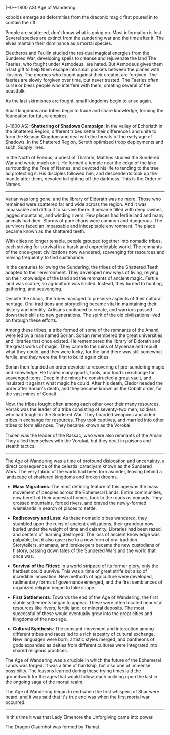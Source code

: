 (~0-~1800 AS)
Age of Wandering:

kobolds emerge as deformities from the draconic magic first poured in to contain the rift.

People are scattered, don't know what is going on. Most information is lost. Several species are extinct from the sundering war and the time after it. The elves mantain their dominance as a mortal species.

Eleutheros and Feullin studied the residual magical energies from the Sundered War, developing spells to cleanse and rejuvenate the land
The Faeries, who fought under Asmodeus, are hated. But Asmodeus gives them a last gift to help them escape into small pockets between the planes with illusions. The gnomes who fought against their creator, are forgiven.  The faeries are slowly forgiven over time, but never trusted. The Faeries often curse or bless people who interfere with them, creating several of the beastfolk.

As the last skirmishes are fought, small kingdoms begin to arise again.

Small kingdoms and tribes begin to trade and share knowledge, forming the foundation for future empires.

(~1600 AS): **Shattering of Shadows Campaign**: In the valley of Echoriath in the Shattered Region, different tribes settle their differences and unite to form the Kesnan Kingdom and deal with the threats of the early age of Shadows. 
In the Shattered Region, Sereth optimized troop deployments and such. Supply lines.

In the North of Foedus, a priest of Thalorin, Malthos studied the Sundered War and wrote much on it. He formed a temple near the edge of the lake surrounding the Tree of Names, and devoted his life to tending to the tree ad protecting it. His disciples followed him, and descendents took up the mantle after them, devoted to fighting off the darkness. This is the Order of Names.



---

Varian was long gone, and the library of Eldorath was no more. Those who remained were scattered far and wide across the region. And it was impassable and difficult to survive there. It became filled with deep ravines, jagged mountains, and winding rivers. Few places had fertile land and many animals had died. Storms of pure chaos were common and dangerous. The survivors faced an impassable and inhospitable environment. The place became known as the shattered teeth.

With cities no longer tenable, people grouped together into nomadic tribes, each striving for survival in a harsh and unpredictable world. The remnants of the once-great civilizations now wandered, scavenging for resources and moving frequently to find sustenance.

In the centuries following the Sundering, the tribes of the Shattered Teeth adapted to their environment. They developed new ways of living, relying on their knowledge of the land and the remnants of ancient magic. Fertile land was scarce, so agriculture was limited. Instead, they turned to hunting, gathering, and scavenging.

Despite the chaos, the tribes managed to preserve aspects of their cultural heritage. Oral traditions and storytelling became vital in maintaining their history and identity. Artisans continued to create, and warriors passed down their skills to new generations. The spirit of the old civilizations lived on through these efforts.

Among these tribes, a tribe formed of some of the remnants of the Anami, were led by a man named Sorian. Sorian remembered the great universities and libraries that once existed. He remembered the library of Eldorath and the great works of magic. They came to the ruins of Mycenae and rebuilt what they could, and they were lucky, for the land there was still somewhat fertile, and they were the first to build again cities.

Sorian then founded an order devoted to recovering of pre-sundering magic and knowledge. He traded many goods, tools, and food in exchange for scavenged items. Deep in the mines he constructed a great vault, and insulated it against what magic he could. After his death, Eledor headed the order after Sorian's death, and they became known as the Cobalt order, for the vast mines of Cobalt.

Now, the tribes fought often among each other over their many resources. Vorrak was the leader of a tribe consisting of seventy-two men, soldiers who had fought in the Sundered War. They hoarded weapons and aided tribes in exchange for resources. They took captives, and married into other tribes to form alliances. They became known as the Vorokai.

Thalen was the leader of the Rassac, who were also remnants of the Amani. They allied themselves with the Vorokai, but they dealt in poisons and stealth tactics. 

---
The Age of Wandering was a time of profound dislocation and uncertainty, a direct consequence of the celestial cataclysm known as the Sundered Wars. The very fabric of the world had been torn asunder, leaving behind a landscape of shattered kingdoms and broken dreams.

- **Mass Migrations**: The most defining feature of this age was the mass movement of peoples across the Ephemeral Lands. Entire communities, now bereft of their ancestral homes, took to the roads as nomads. They crossed mountains, forded rivers, and braved the newly-formed wastelands in search of places to settle.
  
- **Rediscovery and Loss**: As these nomadic tribes wandered, they stumbled upon the ruins of ancient civilizations, their grandeur now buried under the weight of time and calamity. Libraries had been razed, and centers of learning destroyed. The loss of ancient knowledge was palpable, but it also gave rise to a new form of oral tradition. Storytellers, shamans, and lorekeepers became the new custodians of history, passing down tales of the Sundered Wars and the world that once was.
  
- **Survival of the Fittest**: In a world stripped of its former glory, only the hardiest could survive. This was a time of great strife but also of incredible innovation. New methods of agriculture were developed, rudimentary forms of governance emerged, and the first semblances of organized religion began to take shape. 
  
- **First Settlements**: Towards the end of the Age of Wandering, the first stable settlements began to appear. These were often located near vital resources like rivers, fertile land, or mineral deposits. The most successful of these would eventually grow into the great cities and kingdoms of the next age.

- **Cultural Synthesis**: The constant movement and interaction among different tribes and races led to a rich tapestry of cultural exchange. New languages were born, artistic styles merged, and pantheons of gods expanded as deities from different cultures were integrated into shared religious practices.

The Age of Wandering was a crucible in which the future of the Ephemeral Lands was forged. It was a time of hardship, but also one of immense possibility. The lessons learned during these trying times laid the groundwork for the ages that would follow, each building upon the last in the ongoing saga of the mortal realm.

The Age of Wandering began to end when the first whispers of Shar were heard, and it was said that it's true end was when the first mortal war occurred.

---
In this time it was that Lady Elmenore the Unforgiving came into power.

The Dragon Glaumhot was formed by Tiamat.
